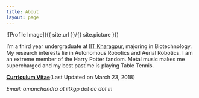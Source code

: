 ```yaml
---
title: About
layout: page
---
```

![Profile Image]({{ site.url }}/{{ site.picture }})

<p>I’m a third year undergraduate at <a href="http://www.iitkgp.ac.in" target="_blank">IIT Kharagpur</a>, majoring in Biotechnology. My research interests lie in Autonomous Robotics and Aerial Robotics. I am an extreme member of the Harry Potter fandom. Metal music makes me supercharged and my best pastime is playing Table Tennis.

<p><strong><a href="/amanchandraCV.pdf">Curriculum Vitae</a></strong>(Last Updated on March 23, 2018)
<p><i>Email: amanchandra at iitkgp dot ac dot in</i>
